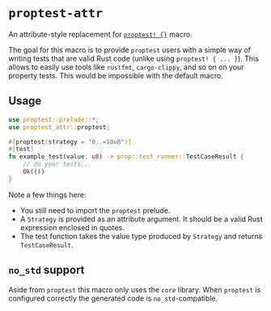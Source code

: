 # `proptest-attr`

<!-- cargo-sync-readme start -->

An attribute-style replacement for [`proptest! {}`](proptest-link) macro.

The goal for this macro is to provide `proptest` users with a simple way of writing tests that
are valid Rust code (unlike using `proptest! { ... }`). This allows to easily use tools like
`rustfmt`, `cargo-clippy`, and so on on your property tests. This would be impossible with the
default macro.

## Usage

```rust
use proptest::prelude::*;
use proptest_attr::proptest;

#[proptest(strategy = "0..=10u8")]
#[test]
fn example_test(value: u8) -> prop::test_runner::TestCaseResult {
    // do your tests...
    Ok(())
}
```

Note a few things here:

* You still need to import the `proptest` prelude.
* A `Strategy` is provided as an attribute argument. It should be a valid Rust expression
  enclosed in quotes.
* The test function takes the value type produced by `Strategy` and returns `TestCaseResult`.

## `no_std` support

Aside from `proptest` this macro only uses the `core` library. When `proptest` is configured
correctly the generated code is `no_std`-compatible.

[proptest-link]: https://altsysrq.github.io/rustdoc/proptest/latest/proptest/macro.proptest.html

<!-- cargo-sync-readme end -->
